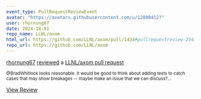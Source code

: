 ```yaml
---
event_type: PullRequestReviewEvent
avatar: "https://avatars.githubusercontent.com/u/12800412?"
user: rhornung67
date: 2024-10-01
repo_name: LLNL/axom
html_url: https://github.com/LLNL/axom/pull/1434#pullrequestreview-2341335426
repo_url: https://github.com/LLNL/axom
---
```


<a href='https://github.com/rhornung67' target='_blank'>rhornung67</a> <a href='https://github.com/LLNL/axom/pull/1434#pullrequestreview-2341335426' target='_blank'>reviewed</a> a <a href='https://github.com/LLNL/axom/pull/1434' target='_blank'>LLNL/axom pull request</a>

<small>@BradWhitlock looks reasonable. It would be good to think about adding tests to catch cases that may show breakages -- maybe make an issue that we can discuss?...</small>

<a href='https://github.com/LLNL/axom/pull/1434#pullrequestreview-2341335426' target='_blank'>View Review</a>
